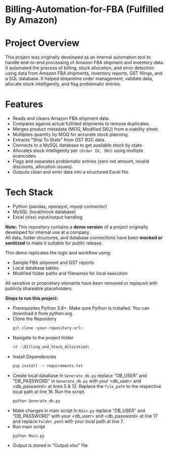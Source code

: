 # Billing-Automation-for-FBA (Fulfilled By Amazon)

# Project Overview
This project was originally developed as an internal automation tool to handle end-to-end processing of Amazon FBA shipment and inventory data. It automated the process of billing, stock allocation, and error detection using data from Amazon FBA shipments, inventory reports, GST filings, and a SQL database. It helped streamline order management, validate data, allocate stock intelligently, and flag problematic entries.

# Features
- Reads and cleans Amazon FBA shipment data.
- Compares against actual fulfilled shipments to remove duplicates.
- Merges product metadata (MOQ, Modified SKU) from a viability sheet.
- Multiplies quantity by MOQ for accurate stock planning.
- Extracts "Ship To State" from GST B2C data.
- Connects to a MySQL database to get available stock by state.
- Allocates stock intelligently per `(Order ID, SKU)` using multiple scancodes.
- Flags and separates problematic entries (zero net amount, invalid discounts, allocation issues).
- Outputs clean and error data into a structured Excel file.

# Tech Stack
- Python (pandas, openpyxl, mysql-connector)
- MySQL (local/mock database)
- Excel (xlsx) input/output handling

**Note:** This repository contains a **demo version** of a project originally developed for internal use at a company.  
All data, folder structures, and database connections have been **mocked or sanitized** to make it suitable for public release.

This demo replicates the logic and workflow using:
- Sample FBA shipment and GST reports
- Local database tables 
- Modified folder paths and filenames for local execution

All sensitive or proprietary elements have been removed or replaced with publicly shareable placeholders.

**Steps to run this project:**
- Prerequisites
  Python 3.8+. Make sure Python is installed. You can download it from python.org.
- Clone the Repository
  ```bash
  git clone <your-repository-url>
- Navigate to the project folder
  ```bash
  cd .\Billing_and_Stock_Allocation\
- Install Dependencies
  ```bash
  pip install -r requirements.txt
- Create local database
  In `Generate_db.py` replace "DB_USER" and "DB_PASSWORD" in `Generate_db.py` with your <db_user> and <db_password> at lines 5 & 12. Replace the `file_path` to the respective local path at line 16. 
  Run the script.
  ```bash
  python Generate_db.py
- Make changes in main script
  In `Main.py` replace "DB_USER" and "DB_PASSWORD" with your <db_user> and <db_password> at line 17 and replace `Folder_path` with your local <Data Folder> path at line 7.
- Run main script
  ```bash
  python Main.py
- Output is stored in "Output.xlsx" file